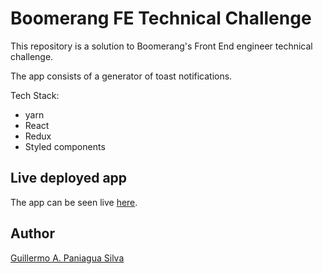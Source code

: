 # Boomerang FE Technical Challenge

This repository is a solution to Boomerang's Front End engineer technical challenge.

The app consists of a generator of toast notifications.

Tech Stack:

- yarn
- React
- Redux
- Styled components

## Live deployed app

The app can be seen live [here](https://boomerang-challenge.vercel.app).

## Author

[Guillermo A. Paniagua Silva](https://github.com/guillermopaniaguasilva)
